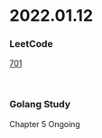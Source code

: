 # 2022.01.12
### LeetCode
[701](https://leetcode.com/problems/insert-into-a-binary-search-tree/)

<br/>

### Golang Study
Chapter 5 Ongoing
